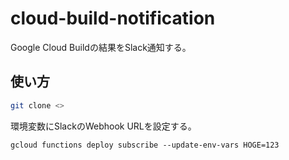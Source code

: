 # cloud-build-notification

Google Cloud Buildの結果をSlack通知する。

## 使い方

```bash
git clone <>
```


環境変数にSlackのWebhook URLを設定する。
```
gcloud functions deploy subscribe --update-env-vars HOGE=123
```
